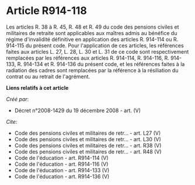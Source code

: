 # Article R914-118

Les articles R. 38 à R. 45, R. 48 et R. 49 du code des pensions civiles et militaires de retraite sont applicables aux
maîtres admis au bénéfice du régime d'invalidité définitive en application des articles R. 914-114 ou R. 914-115 du présent
code. Pour l'application de ces articles, les références faites aux articles L. 27, L. 28, L. 30 et L. 31 de ce code sont
respectivement remplacées par les références aux articles R. 914-114, R. 914-116, R. 914-133, R. 914-134 et R. 914-136 du
présent code, et les références faites à la radiation des cadres sont remplacées par la référence à la résiliation du contrat
ou au retrait de l'agrément.

**Liens relatifs à cet article**

_Créé par_:

  - Décret n°2008-1429 du 19 décembre 2008 - art. (V)

_Cite_:

  - Code des pensions civiles et militaires de retr... - art. L27 (V)
  - Code des pensions civiles et militaires de retr... - art. L30 (V)
  - Code des pensions civiles et militaires de retr... - art. R38 (V)
  - Code des pensions civiles et militaires de retr... - art. R48 (V)
  - Code de l'éducation - art. R914-114 (V)
  - Code de l'éducation - art. R914-116 (V)
  - Code de l'éducation - art. R914-133 (V)
  - Code de l'éducation - art. R914-136 (V)
